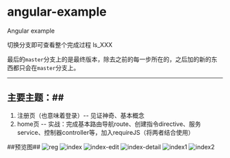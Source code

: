 angular-example
===============

Angular example

切换分支即可查看整个完成过程 ls_XXX

最后的`master`分支上的是最终版本，除去之前的每一步所在的，之后加的新的东西都只会在`master`分支上。

-----------------------------

## 主要主题：##
1. 注册页（也意味着登录）-- 见证神奇、基本概念
2. home页 -- 实战：完成基本路由导航route、创建指令directive、服务service、控制器controller等，加入requireJS（将两者结合使用）

##预览图##
![reg](https://raw.github.com/dolymood/angular-example/master/mdImgs/reg.png)
![index](https://raw.github.com/dolymood/angular-example/master/mdImgs/index.png)
![index-edit](https://raw.github.com/dolymood/angular-example/master/mdImgs/index-edit.png)
![index-detail](https://raw.github.com/dolymood/angular-example/master/mdImgs/index-detail.png)
![index1](https://raw.github.com/dolymood/angular-example/master/mdImgs/index1.png)
![index2](https://raw.github.com/dolymood/angular-example/master/mdImgs/index2.png)
